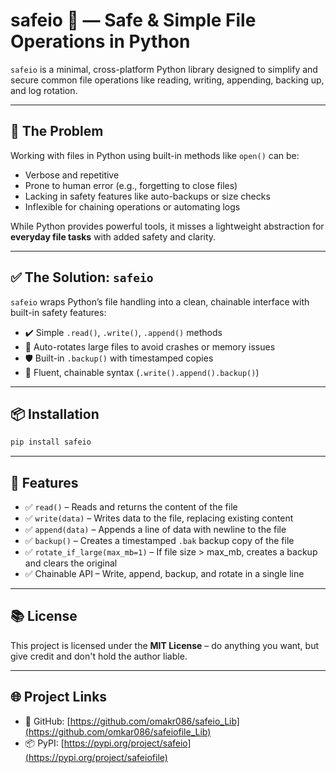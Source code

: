 # safeio 📂 — Safe & Simple File Operations in Python

`safeio` is a minimal, cross-platform Python library designed to simplify and secure common file operations like reading, writing, appending, backing up, and log rotation.

---

## 🚨 The Problem

Working with files in Python using built-in methods like `open()` can be:

- Verbose and repetitive
- Prone to human error (e.g., forgetting to close files)
- Lacking in safety features like auto-backups or size checks
- Inflexible for chaining operations or automating logs

While Python provides powerful tools, it misses a lightweight abstraction for **everyday file tasks** with added safety and clarity.

---

## ✅ The Solution: `safeio`

`safeio` wraps Python’s file handling into a clean, chainable interface with built-in safety features:

- ✔️ Simple `.read()`, `.write()`, `.append()` methods
- 🔁 Auto-rotates large files to avoid crashes or memory issues
- 🛡️ Built-in `.backup()` with timestamped copies
- 🧠 Fluent, chainable syntax (`.write().append().backup()`)

---

## 📦 Installation

```bash
pip install safeio
```

---

## 🔧 Features

- ✅ `read()` – Reads and returns the content of the file
- ✅ `write(data)` – Writes data to the file, replacing existing content
- ✅ `append(data)` – Appends a line of data with newline to the file
- ✅ `backup()` – Creates a timestamped `.bak` backup copy of the file
- ✅ `rotate_if_large(max_mb=1)` – If file size > max_mb, creates a backup and clears the original
- ✅ Chainable API – Write, append, backup, and rotate in a single line

---

## 📚 License

This project is licensed under the **MIT License** – do anything you want, but give credit and don't hold the author liable.

---

## 🌐 Project Links

- 🔗 GitHub: [https://github.com/omakr086/safeio_Lib](https://github.com/omkar086/safeiofile_Lib)
- 📦 PyPI: [https://pypi.org/project/safeio](https://pypi.org/project/safeiofile)

